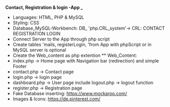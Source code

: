 **Contact, Registration & login -App _**

* Languages: HTML, PHP & MySQL
* Styling: CSS
* Database_MySQL-Workbench: DB\_ 'php.CRL_system'-> CRL: CONTACT REGISTRATION LOGIN
* Connect Server to the App through php script
* Create tables 'mails, registerLogin, 'from App with phpScript or in MySQL server is optional
* Create the Web_content as php extention
** Web_Content:
* index.php -> Home page with Navigation bar (redirection) and simple Footer
* contact.php -> Contact page
* login.php -> login page
* dashboard.php -> User page include logout.php -> logout function
* register.php -> Registration page
* Fake Database inserting: https://www.mockaroo.com/
* Images & Icons: https://de.pinterest.com/
